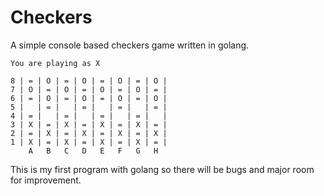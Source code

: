 # Checkers

A simple console based checkers game written in golang. 


```
You are playing as X

8 | = | O | = | O | = | O | = | O |
7 | O | = | O | = | O | = | O | = |
6 | = | O | = | O | = | O | = | O |
5 |   | = |   | = |   | = |   | = |
4 | = |   | = |   | = |   | = |   |
3 | X | = | X | = | X | = | X | = |
2 | = | X | = | X | = | X | = | X |
1 | X | = | X | = | X | = | X | = |
    A   B   C   D   E   F   G   H 

```


This is my first program with golang so there will be bugs and major room for improvement. 